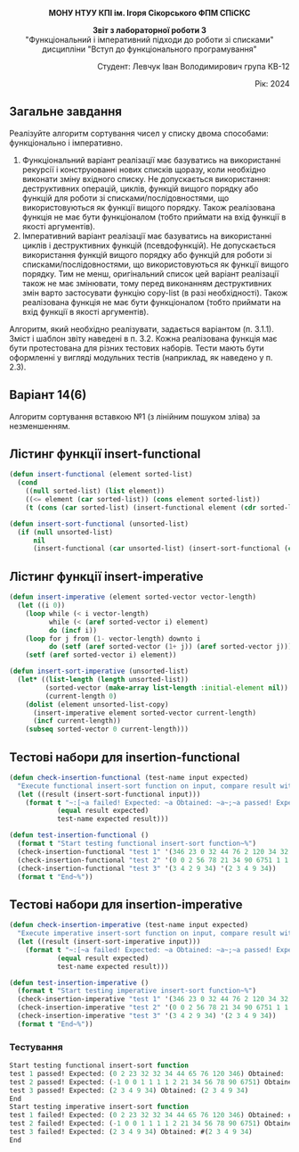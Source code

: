 <p align="center"><b>МОНУ НТУУ КПІ ім. Ігоря Сікорського ФПМ СПіСКС</b></p>
<p align="center">
<b>Звіт з лабораторної роботи 3</b><br/>
"Функціональний і імперативний підходи до роботи зі списками"<br/>
дисципліни "Вступ до функціонального програмування"
</p>
<p align="right">Студент: Левчук Іван Володимирович група КВ-12<p>
<p align="right">Рік: 2024<p>

## Загальне завдання	
Реалізуйте алгоритм сортування чисел у списку двома способами: функціонально і імперативно.
1. Функціональний варіант реалізації має базуватись на використанні рекурсії і конструюванні нових списків щоразу, коли необхідно виконати зміну вхідного списку. Не допускається використання: деструктивних операцій, циклів, функцій вищого порядку або функцій для роботи зі списками/послідовностями, що використовуються як функції вищого порядку. Також реалізована функція не має бути функціоналом (тобто приймати на вхід функції в якості аргументів).
2. Імперативний варіант реалізації має базуватись на використанні циклів і деструктивних функцій (псевдофункцій). Не допускається використання функцій вищого порядку або функцій для роботи зі списками/послідовностями, що використовуються як функції вищого порядку. Тим не менш, оригінальний список цей варіант реалізації також не має змінювати, тому перед виконанням деструктивних змін варто застосувати функцію copy-list (в разі необхідності). Також реалізована функція не має бути функціоналом (тобто приймати на вхід функції в якості аргументів). 

Алгоритм, який необхідно реалізувати, задається варіантом (п. 3.1.1). Зміст і шаблон звіту наведені в п. 3.2. 
Кожна реалізована функція має бути протестована для різних тестових наборів. 
Тести мають бути оформленні у вигляді модульних тестів (наприклад, як наведено у п. 2.3).

## Варіант 14(6)
Алгоритм сортування вставкою №1 (з лінійним пошуком зліва) за незменшенням.

## Лістинг функції insert-functional

```lisp
(defun insert-functional (element sorted-list)
  (cond
    ((null sorted-list) (list element))
    ((<= element (car sorted-list)) (cons element sorted-list))
    (t (cons (car sorted-list) (insert-functional element (cdr sorted-list))))))

(defun insert-sort-functional (unsorted-list)
  (if (null unsorted-list)
      nil
      (insert-functional (car unsorted-list) (insert-sort-functional (cdr unsorted-list)))))

```

## Лістинг функції insert-imperative

```lisp
(defun insert-imperative (element sorted-vector vector-length)
  (let ((i 0))
    (loop while (< i vector-length)
          while (< (aref sorted-vector i) element)
          do (incf i))
    (loop for j from (1- vector-length) downto i
          do (setf (aref sorted-vector (1+ j)) (aref sorted-vector j)))
    (setf (aref sorted-vector i) element))

(defun insert-sort-imperative (unsorted-list)
  (let* ((list-length (length unsorted-list))
         (sorted-vector (make-array list-length :initial-element nil))
         (current-length 0)
    (dolist (element unsorted-list-copy)
      (insert-imperative element sorted-vector current-length)
      (incf current-length))
    (subseq sorted-vector 0 current-length)))

```

## Тестові набори для insertion-functional

```lisp
(defun check-insertion-functional (test-name input expected)
  "Execute functional insert-sort function on input, compare result with expected and print comparison status"
  (let ((result (insert-sort-functional input)))
    (format t "~:[~a failed! Expected: ~a Obtained: ~a~;~a passed! Expected: ~a Obtained: ~a~]~%"
            (equal result expected)
            test-name expected result)))

(defun test-insertion-functional ()
  (format t "Start testing functional insert-sort function~%")
  (check-insertion-functional "test 1" '(346 23 0 32 44 76 2 120 34 32 65) '(0 2 23 32 32 34 44 65 76 120 346))
  (check-insertion-functional "test 2" '(0 0 2 56 78 21 34 90 6751 1 1 1 -1 1) '(-1 0 0 1 1 1 1 2 21 34 56 78 90 6751))
  (check-insertion-functional "test 3" '(3 4 2 9 34) '(2 3 4 9 34))
  (format t "End~%"))
```
## Тестові набори для insertion-imperative

```lisp
(defun check-insertion-imperative (test-name input expected)
  "Execute imperative insert-sort function on input, compare result with expected and print comparison status"
  (let ((result (insert-sort-imperative input)))
    (format t "~:[~a failed! Expected: ~a Obtained: ~a~;~a passed! Expected: ~a Obtained: ~a~]~%"
            (equal result expected)
            test-name expected result)))

(defun test-insertion-imperative ()
  (format t "Start testing imperative insert-sort function~%")
  (check-insertion-imperative "test 1" '(346 23 0 32 44 76 2 120 34 32 65) '(0 2 23 32 32 34 44 65 76 120 346))
  (check-insertion-imperative "test 2" '(0 0 2 56 78 21 34 90 6751 1 1 1 -1 1) '(-1 0 0 1 1 1 1 2 21 34 56 78 90 6751))
  (check-insertion-imperative "test 3" '(3 4 2 9 34) '(2 3 4 9 34))
  (format t "End~%"))
```

### Тестування
```lisp
Start testing functional insert-sort function
test 1 passed! Expected: (0 2 23 32 32 34 44 65 76 120 346) Obtained: (0 2 23 32 32 34 44 65 76 120 346)
test 2 passed! Expected: (-1 0 0 1 1 1 1 2 21 34 56 78 90 6751) Obtained: (-1 0 0 1 1 1 1 2 21 34 56 78 90 6751)
test 3 passed! Expected: (2 3 4 9 34) Obtained: (2 3 4 9 34)
End
Start testing imperative insert-sort function
test 1 failed! Expected: (0 2 23 32 32 34 44 65 76 120 346) Obtained: #(0 2 23 32 32 34 44 65 76 120 346)
test 2 failed! Expected: (-1 0 0 1 1 1 1 2 21 34 56 78 90 6751) Obtained: #(-1 0 0 1 1 1 1 2 21 34 56 78 90 6751)
test 3 failed! Expected: (2 3 4 9 34) Obtained: #(2 3 4 9 34)
End
```
